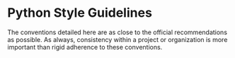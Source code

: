 # Python Style Guidelines
The conventions detailed here are as close to the official recommendations as possible. As always, consistency within a project or organization is more important than rigid adherence to these conventions.
